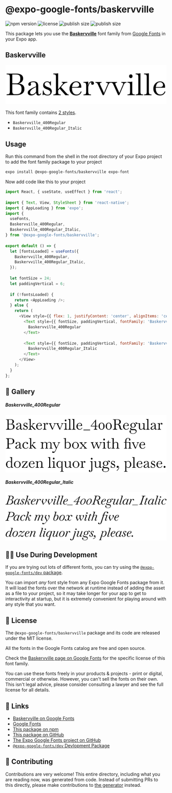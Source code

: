 # @expo-google-fonts/baskervville

![npm version](https://flat.badgen.net/npm/v/@expo-google-fonts/baskervville)
![license](https://flat.badgen.net/github/license/expo/google-fonts)
![publish size](https://flat.badgen.net/packagephobia/install/@expo-google-fonts/baskervville)
![publish size](https://flat.badgen.net/packagephobia/publish/@expo-google-fonts/baskervville)

This package lets you use the [**Baskervville**](https://fonts.google.com/specimen/Baskervville) font family from [Google Fonts](https://fonts.google.com/) in your Expo app.

## Baskervville

![Baskervville](./font-family.png)

This font family contains [2 styles](#-gallery).

- `Baskervville_400Regular`
- `Baskervville_400Regular_Italic`

## Usage

Run this command from the shell in the root directory of your Expo project to add the font family package to your project
```sh
expo install @expo-google-fonts/baskervville expo-font
```

Now add code like this to your project
```js
import React, { useState, useEffect } from 'react';

import { Text, View, StyleSheet } from 'react-native';
import { AppLoading } from 'expo';
import {
  useFonts,
  Baskervville_400Regular,
  Baskervville_400Regular_Italic,
} from '@expo-google-fonts/baskervville';

export default () => {
  let [fontsLoaded] = useFonts({
    Baskervville_400Regular,
    Baskervville_400Regular_Italic,
  });

  let fontSize = 24;
  let paddingVertical = 6;

  if (!fontsLoaded) {
    return <AppLoading />;
  } else {
    return (
      <View style={{ flex: 1, justifyContent: 'center', alignItems: 'center' }}>
        <Text style={{ fontSize, paddingVertical, fontFamily: 'Baskervville_400Regular' }}>
          Baskervville_400Regular
        </Text>

        <Text style={{ fontSize, paddingVertical, fontFamily: 'Baskervville_400Regular_Italic' }}>
          Baskervville_400Regular_Italic
        </Text>
      </View>
    );
  }
};

```

## 🔡 Gallery

##### Baskervville_400Regular
![Baskervville_400Regular](./Baskervville_400Regular.ttf.png)

##### Baskervville_400Regular_Italic
![Baskervville_400Regular_Italic](./Baskervville_400Regular_Italic.ttf.png)


## 👩‍💻 Use During Development

If you are trying out lots of different fonts, you can try using the [`@expo-google-fonts/dev` package](https://github.com/expo/google-fonts/tree/master/font-packages/dev#readme).

You can import *any* font style from any Expo Google Fonts package from it. It will load the fonts
over the network at runtime instead of adding the asset as a file to your project, so it may take longer
for your app to get to interactivity at startup, but it is extremely convenient
for playing around with any style that you want.

## 📖 License

The `@expo-google-fonts/baskervville` package and its code are released under the MIT license.

All the fonts in the Google Fonts catalog are free and open source.

Check the [Baskervville page on Google Fonts](https://fonts.google.com/specimen/Baskervville) for the specific license of this font family.

You can use these fonts freely in your products & projects - print or digital, commercial or otherwise. However, you can't sell the fonts on their own. This isn't legal advice, please consider consulting a lawyer and see the full license for all details.

## 🔗 Links

- [Baskervville on Google Fonts](https://fonts.google.com/specimen/Baskervville)
- [Google Fonts](https://fonts.google.com/)
- [This package on npm](https://www.npmjs.com/package/@expo-google-fonts/baskervville)
- [This package on GitHub](https://github.com/expo/google-fonts/tree/master/font-packages/baskervville)
- [The Expo Google Fonts project on GitHub](https://github.com/expo/google-fonts)
- [`@expo-google-fonts/dev` Devlopment Package](https://github.com/expo/google-fonts/tree/master/font-packages/dev)

## 🤝 Contributing

Contributions are very welcome! This entire directory, including what you are reading now, was generated from code. Instead of submitting PRs to this directly, please make contributions to [the generator](https://github.com/expo/google-fonts/tree/master/packages/generator) instead.
